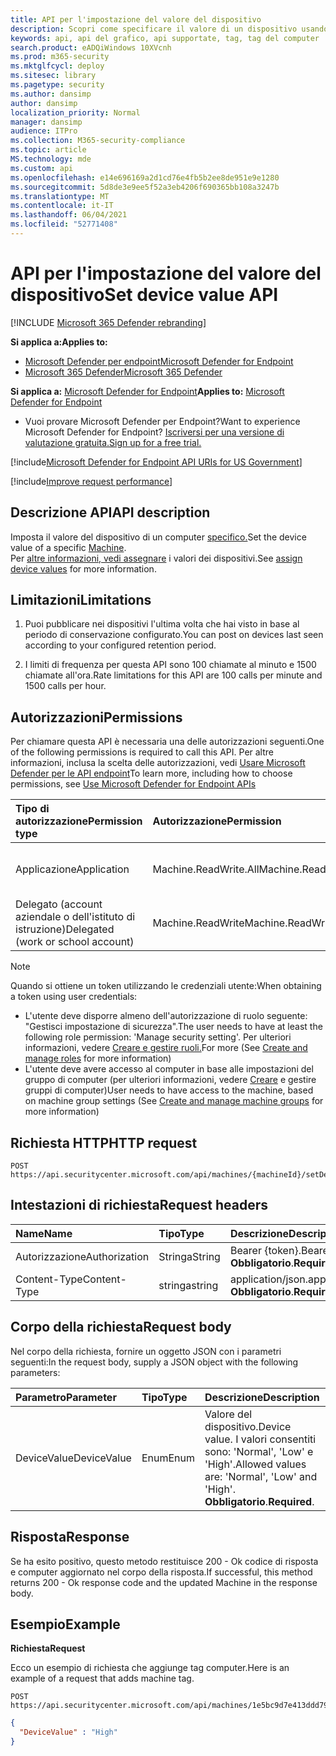 ```yaml
---
title: API per l'impostazione del valore del dispositivo
description: Scopri come specificare il valore di un dispositivo usando un'API di Microsoft Defender per endpoint.
keywords: api, api del grafico, api supportate, tag, tag del computer
search.product: eADQiWindows 10XVcnh
ms.prod: m365-security
ms.mktglfcycl: deploy
ms.sitesec: library
ms.pagetype: security
ms.author: dansimp
author: dansimp
localization_priority: Normal
manager: dansimp
audience: ITPro
ms.collection: M365-security-compliance
ms.topic: article
MS.technology: mde
ms.custom: api
ms.openlocfilehash: e14e696169a2d1cd76e4fb5b2ee8de951e9e1280
ms.sourcegitcommit: 5d8de3e9ee5f52a3eb4206f690365bb108a3247b
ms.translationtype: MT
ms.contentlocale: it-IT
ms.lasthandoff: 06/04/2021
ms.locfileid: "52771408"
---
```

# <a name="set-device-value-api"></a><span data-ttu-id="77643-104">API per l'impostazione del valore del dispositivo</span><span class="sxs-lookup"><span data-stu-id="77643-104">Set device value API</span></span>

[!INCLUDE [Microsoft 365 Defender rebranding](../../includes/microsoft-defender.md)]

<span data-ttu-id="77643-105">**Si applica a:**</span><span class="sxs-lookup"><span data-stu-id="77643-105">**Applies to:**</span></span>
- [<span data-ttu-id="77643-106">Microsoft Defender per endpoint</span><span class="sxs-lookup"><span data-stu-id="77643-106">Microsoft Defender for Endpoint</span></span>](https://go.microsoft.com/fwlink/p/?linkid=2154037)
- [<span data-ttu-id="77643-107">Microsoft 365 Defender</span><span class="sxs-lookup"><span data-stu-id="77643-107">Microsoft 365 Defender</span></span>](https://go.microsoft.com/fwlink/?linkid=2118804)

<span data-ttu-id="77643-108">**Si applica a:** [Microsoft Defender for Endpoint](https://go.microsoft.com/fwlink/?linkid=2154037)</span><span class="sxs-lookup"><span data-stu-id="77643-108">**Applies to:** [Microsoft Defender for Endpoint](https://go.microsoft.com/fwlink/?linkid=2154037)</span></span>

- <span data-ttu-id="77643-109">Vuoi provare Microsoft Defender per Endpoint?</span><span class="sxs-lookup"><span data-stu-id="77643-109">Want to experience Microsoft Defender for Endpoint?</span></span> [<span data-ttu-id="77643-110">Iscriversi per una versione di valutazione gratuita.</span><span class="sxs-lookup"><span data-stu-id="77643-110">Sign up for a free trial.</span></span>](https://www.microsoft.com/microsoft-365/windows/microsoft-defender-atp?ocid=docs-wdatp-exposedapis-abovefoldlink) 

[!include[Microsoft Defender for Endpoint API URIs for US Government](../../includes/microsoft-defender-api-usgov.md)]

[!include[Improve request performance](../../includes/improve-request-performance.md)]


## <a name="api-description"></a><span data-ttu-id="77643-111">Descrizione API</span><span class="sxs-lookup"><span data-stu-id="77643-111">API description</span></span>

<span data-ttu-id="77643-112">Imposta il valore del dispositivo di un computer [specifico.](machine.md)</span><span class="sxs-lookup"><span data-stu-id="77643-112">Set the device value of a specific [Machine](machine.md).</span></span><br>
<span data-ttu-id="77643-113">Per [altre informazioni, vedi assegnare](tvm-assign-device-value.md) i valori dei dispositivi.</span><span class="sxs-lookup"><span data-stu-id="77643-113">See [assign device values](tvm-assign-device-value.md) for more information.</span></span>

## <a name="limitations"></a><span data-ttu-id="77643-114">Limitazioni</span><span class="sxs-lookup"><span data-stu-id="77643-114">Limitations</span></span>

1. <span data-ttu-id="77643-115">Puoi pubblicare nei dispositivi l'ultima volta che hai visto in base al periodo di conservazione configurato.</span><span class="sxs-lookup"><span data-stu-id="77643-115">You can post on devices last seen according to your configured retention period.</span></span>

2. <span data-ttu-id="77643-116">I limiti di frequenza per questa API sono 100 chiamate al minuto e 1500 chiamate all'ora.</span><span class="sxs-lookup"><span data-stu-id="77643-116">Rate limitations for this API are 100 calls per minute and 1500 calls per hour.</span></span>


## <a name="permissions"></a><span data-ttu-id="77643-117">Autorizzazioni</span><span class="sxs-lookup"><span data-stu-id="77643-117">Permissions</span></span>

<span data-ttu-id="77643-118">Per chiamare questa API è necessaria una delle autorizzazioni seguenti.</span><span class="sxs-lookup"><span data-stu-id="77643-118">One of the following permissions is required to call this API.</span></span> <span data-ttu-id="77643-119">Per altre informazioni, inclusa la scelta delle autorizzazioni, vedi [Usare Microsoft Defender per le API endpoint](apis-intro.md)</span><span class="sxs-lookup"><span data-stu-id="77643-119">To learn more, including how to choose permissions, see [Use Microsoft Defender for Endpoint APIs](apis-intro.md)</span></span>

<span data-ttu-id="77643-120">Tipo di autorizzazione</span><span class="sxs-lookup"><span data-stu-id="77643-120">Permission type</span></span> |    <span data-ttu-id="77643-121">Autorizzazione</span><span class="sxs-lookup"><span data-stu-id="77643-121">Permission</span></span>    |    <span data-ttu-id="77643-122">Nome visualizzato autorizzazione</span><span class="sxs-lookup"><span data-stu-id="77643-122">Permission display name</span></span>
:---|:---|:---
<span data-ttu-id="77643-123">Applicazione</span><span class="sxs-lookup"><span data-stu-id="77643-123">Application</span></span> |    <span data-ttu-id="77643-124">Machine.ReadWrite.All</span><span class="sxs-lookup"><span data-stu-id="77643-124">Machine.ReadWrite.All</span></span> |    <span data-ttu-id="77643-125">"Leggere e scrivere tutte le informazioni sul computer"</span><span class="sxs-lookup"><span data-stu-id="77643-125">'Read and write all machine information'</span></span>
<span data-ttu-id="77643-126">Delegato (account aziendale o dell'istituto di istruzione)</span><span class="sxs-lookup"><span data-stu-id="77643-126">Delegated (work or school account)</span></span> | <span data-ttu-id="77643-127">Machine.ReadWrite</span><span class="sxs-lookup"><span data-stu-id="77643-127">Machine.ReadWrite</span></span> | <span data-ttu-id="77643-128">"Leggere e scrivere informazioni sul computer"</span><span class="sxs-lookup"><span data-stu-id="77643-128">'Read and write machine information'</span></span>

>[!Note]
> <span data-ttu-id="77643-129">Quando si ottiene un token utilizzando le credenziali utente:</span><span class="sxs-lookup"><span data-stu-id="77643-129">When obtaining a token using user credentials:</span></span>
>
>- <span data-ttu-id="77643-130">L'utente deve disporre almeno dell'autorizzazione di ruolo seguente: "Gestisci impostazione di sicurezza".</span><span class="sxs-lookup"><span data-stu-id="77643-130">The user needs to have at least the following role permission: 'Manage security setting'.</span></span> <span data-ttu-id="77643-131">Per ulteriori informazioni, vedere [Creare e gestire ruoli.](user-roles.md)</span><span class="sxs-lookup"><span data-stu-id="77643-131">For more  (See [Create and manage roles](user-roles.md) for more information)</span></span>
>- <span data-ttu-id="77643-132">L'utente deve avere accesso al computer in base alle impostazioni del gruppo di computer (per ulteriori informazioni, vedere [Creare](machine-groups.md) e gestire gruppi di computer)</span><span class="sxs-lookup"><span data-stu-id="77643-132">User needs to have access to the machine, based on machine group settings (See [Create and manage machine groups](machine-groups.md) for more information)</span></span>

## <a name="http-request"></a><span data-ttu-id="77643-133">Richiesta HTTP</span><span class="sxs-lookup"><span data-stu-id="77643-133">HTTP request</span></span>

```http
POST https://api.securitycenter.microsoft.com/api/machines/{machineId}/setDeviceValue
```

## <a name="request-headers"></a><span data-ttu-id="77643-134">Intestazioni di richiesta</span><span class="sxs-lookup"><span data-stu-id="77643-134">Request headers</span></span>

<span data-ttu-id="77643-135">Name</span><span class="sxs-lookup"><span data-stu-id="77643-135">Name</span></span> | <span data-ttu-id="77643-136">Tipo</span><span class="sxs-lookup"><span data-stu-id="77643-136">Type</span></span> | <span data-ttu-id="77643-137">Descrizione</span><span class="sxs-lookup"><span data-stu-id="77643-137">Description</span></span>
:---|:---|:---
<span data-ttu-id="77643-138">Autorizzazione</span><span class="sxs-lookup"><span data-stu-id="77643-138">Authorization</span></span> | <span data-ttu-id="77643-139">Stringa</span><span class="sxs-lookup"><span data-stu-id="77643-139">String</span></span> | <span data-ttu-id="77643-140">Bearer {token}.</span><span class="sxs-lookup"><span data-stu-id="77643-140">Bearer {token}.</span></span> <span data-ttu-id="77643-141">**Obbligatorio**.</span><span class="sxs-lookup"><span data-stu-id="77643-141">**Required**.</span></span>
<span data-ttu-id="77643-142">Content-Type</span><span class="sxs-lookup"><span data-stu-id="77643-142">Content-Type</span></span> | <span data-ttu-id="77643-143">stringa</span><span class="sxs-lookup"><span data-stu-id="77643-143">string</span></span> | <span data-ttu-id="77643-144">application/json.</span><span class="sxs-lookup"><span data-stu-id="77643-144">application/json.</span></span> <span data-ttu-id="77643-145">**Obbligatorio**.</span><span class="sxs-lookup"><span data-stu-id="77643-145">**Required**.</span></span>

## <a name="request-body"></a><span data-ttu-id="77643-146">Corpo della richiesta</span><span class="sxs-lookup"><span data-stu-id="77643-146">Request body</span></span>

<span data-ttu-id="77643-147">Nel corpo della richiesta, fornire un oggetto JSON con i parametri seguenti:</span><span class="sxs-lookup"><span data-stu-id="77643-147">In the request body, supply a JSON object with the following parameters:</span></span>

<span data-ttu-id="77643-148">Parametro</span><span class="sxs-lookup"><span data-stu-id="77643-148">Parameter</span></span> |    <span data-ttu-id="77643-149">Tipo</span><span class="sxs-lookup"><span data-stu-id="77643-149">Type</span></span>    | <span data-ttu-id="77643-150">Descrizione</span><span class="sxs-lookup"><span data-stu-id="77643-150">Description</span></span>
:---|:---|:---
<span data-ttu-id="77643-151">DeviceValue</span><span class="sxs-lookup"><span data-stu-id="77643-151">DeviceValue</span></span> |    <span data-ttu-id="77643-152">Enum</span><span class="sxs-lookup"><span data-stu-id="77643-152">Enum</span></span> |    <span data-ttu-id="77643-153">Valore del dispositivo.</span><span class="sxs-lookup"><span data-stu-id="77643-153">Device value.</span></span> <span data-ttu-id="77643-154">I valori consentiti sono: 'Normal', 'Low' e 'High'.</span><span class="sxs-lookup"><span data-stu-id="77643-154">Allowed values are: 'Normal', 'Low' and 'High'.</span></span> <span data-ttu-id="77643-155">**Obbligatorio**.</span><span class="sxs-lookup"><span data-stu-id="77643-155">**Required**.</span></span>

## <a name="response"></a><span data-ttu-id="77643-156">Risposta</span><span class="sxs-lookup"><span data-stu-id="77643-156">Response</span></span>

<span data-ttu-id="77643-157">Se ha esito positivo, questo metodo restituisce 200 - Ok codice di risposta e computer aggiornato nel corpo della risposta.</span><span class="sxs-lookup"><span data-stu-id="77643-157">If successful, this method returns 200 - Ok response code and the updated Machine in the response body.</span></span>

## <a name="example"></a><span data-ttu-id="77643-158">Esempio</span><span class="sxs-lookup"><span data-stu-id="77643-158">Example</span></span>

<span data-ttu-id="77643-159">**Richiesta**</span><span class="sxs-lookup"><span data-stu-id="77643-159">**Request**</span></span>

<span data-ttu-id="77643-160">Ecco un esempio di richiesta che aggiunge tag computer.</span><span class="sxs-lookup"><span data-stu-id="77643-160">Here is an example of a request that adds machine tag.</span></span>

```http
POST https://api.securitycenter.microsoft.com/api/machines/1e5bc9d7e413ddd7902c2932e418702b84d0cc07/setDeviceValue
```

```json
{
  "DeviceValue" : "High"
}
```
